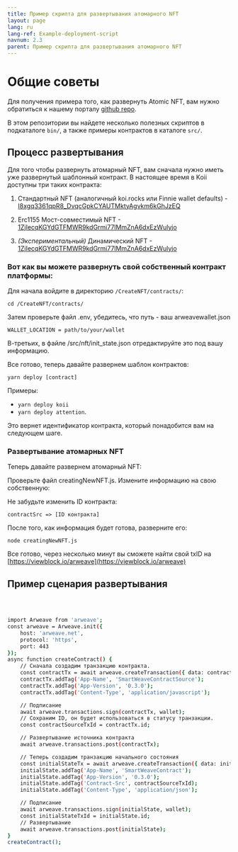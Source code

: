 ```yaml
---
title: Пример скрипта для развертывания атомарного NFT
layout: page
lang: ru
lang-ref: Example-deployment-script
navnum: 2.3
parent: Пример скрипта для развертывания атомарного NFT
---
```


# Общие советы

Для получения примера того, как развернуть Atomic NFT, вам нужно обратиться к нашему порталу [github repo](https://github.com/atomic-nfts/standard).

В этом репозитории вы найдете несколько полезных скриптов в подкаталоге `bin/`, а также примеры контрактов в каталоге `src/`.

## Процесс развертывания

Для того чтобы развернуть атомарный NFT, вам сначала нужно иметь уже развернутый шаблонный контракт. В настоящее время в Koii доступны три таких контракта:

1. Стандартный NFT (аналогичный koi.rocks или Finnie wallet defaults) - [I8xgq3361qpR8_DvqcGpkCYAUTMktyAgvkm6kGhJzEQ](https://viewblock.io/arweave/tx/I8xgq3361qpR8_DvqcGpkCYAUTMktyAgvkm6kGhJzEQ)

2. Erc1155 Мост-совместимый NFT - [1ZjIecqKGYdGTFMWR9kdGrmi77lMmZnA6dxEzWulyjo](https://viewblock.io/arweave/tx/1ZjIecqKGYdGTFMWR9kdGrmi77lMmZnA6dxEzWulyjo)

3. _(Экспериментальный)_ Динамический NFT - [1ZjIecqKGYdGTFMWR9kdGrmi77lMmZnA6dxEzWulyjo](https://viewblock.io/arweave/tx/1ZjIecqKGYdGTFMWR9kdGrmi77lMmZnA6dxEzWulyjo)

### Вот как вы можете развернуть свой собственный контракт платформы:

Для начала войдите в директорию `/CreateNFT/contracts/`:

```
cd /CreateNFT/contracts/
```

Затем проверьте файл .env, убедитесь, что путь - ваш arweavewallet.json

```
WALLET_LOCATION = path/to/your/wallet
```

В-третьих, в файле /src/nft/init_state.json отредактируйте это под вашу информацию.

Все готово, теперь давайте развернем шаблон контрактов:

```
yarn deploy [contract]
```

Примеры:

- ``yarn deploy koii``
- `yarn deploy attention`.

Это вернет идентификатор контракта, который понадобится вам на следующем шаге.

### Развертывание атомарных NFT

Теперь давайте развернем атомарный NFT:

Проверьте файл creatingNewNFT.js. Измените информацию на свою собственную:

Не забудьте изменить ID контракта:

```
contractSrc => [ID контракта]

```

После того, как информация будет готова, разверните его:

```
node creatingNewNFT.js
```

Все готово, через несколько минут вы сможете найти свой txID на [https://viewblock.io/arweave](https://viewblock.io/arweave)

## Пример сценария развертывания

<br>

```bash

import Arweave from 'arweave';
const arweave = Arweave.init({
    host: 'arweave.net',
    protocol: 'https',
    port: 443
});
async function createContract() {
    // Сначала создадим транзакцию контракта.
    const contractTx = await arweave.createTransaction({ data: contractSource }, wallet);
    contractTx.addTag('App-Name', 'SmartWeaveContractSource');
    contractTx.addTag('App-Version', '0.3.0');
    contractTx.addTag('Content-Type', 'application/javascript');

    // Подписание
    await arweave.transactions.sign(contractTx, wallet);
    // Сохраним ID, он будет использоваться в статусу транзакции.
    const contractSourceTxId = contractTx.id;

    // Развертывание источника контракта
    await arweave.transactions.post(contractTx);

    // Теперь создадим транзакцию начального состояния
    const initialStateTx = await arweave.createTransaction({ data: initialState }, wallet);
    initialState.addTag('App-Name', 'SmartWeaveContract');
    initialState.addTag('App-Version', '0.3.0');
    initialState.addTag('Contract-Src', contractSourceTxId);
    initialState.addTag('Content-Type', 'application/json');

    // Подписание
    await arweave.transactions.sign(initialState, wallet);
    const initialStateTxId = initialState.id;
    // Развертывание
    await arweave.transactions.post(initialState);
}
createContract();

```
